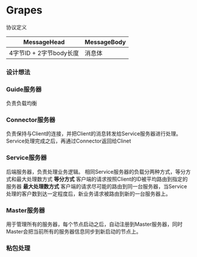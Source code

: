 # Grapes

协议定义

| MessageHead | MessageBody |
|--------|--------|
|   4字节ID + 2字节body长度|   消息体     |


### 设计想法

### Guide服务器
负责负载均衡

### Connector服务器
负责保持与Client的连接，并把Client的消息转发给Service服务器进行处理。
Service处理完成之后，再通过Connector返回给Clinet

### Service服务器
后端服务器，负责处理业务逻辑。
相同Service服务器的负载分两种方式，等分方式和最大处理数方式
**等分方式** 客户端的请求按照Client的ID被平均路由到指定的服务器
**最大处理数方式** 客户端的请求尽可能的路由到同一台服务器，当Service处理的客户数到达一定程度后，新业务请求被路由到新的一台服务器上。

### Master服务器
用于管理所有的服务器，每个节点启动之后，自动注册到Master服务器，同时Master会把当前所有的服务器信息同步到新启动的节点上。

### 粘包处理